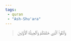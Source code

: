 ```yaml
---
tags: 
 - quran 
 - "Ash-Shu'ara"
---
```


> وَٱتَّقُواْ ٱلَّذِي خَلَقَكُمۡ وَٱلۡجِبِلَّةَ ٱلۡأَوَّلِينَ
